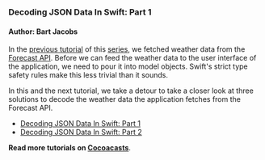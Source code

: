 ### Decoding JSON Data In Swift: Part 1

#### Author: Bart Jacobs

In the [previous tutorial](https://cocoacasts.com/building-a-weather-application-with-swift-3-fetching-weather-data/) of this [series](https://cocoacasts.com/series/building-a-weather-application-with-swift-3/), we fetched weather data from the [Forecast API](https://developer.forecast.io/). Before we can feed the weather data to the user interface of the application, we need to pour it into model objects. Swift's strict type safety rules make this less trivial than it sounds.

In this and the next tutorial, we take a detour to take a closer look at three solutions to decode the weather data the application fetches from the Forecast API.

- [Decoding JSON Data In Swift: Part 1](https://cocoacasts.com/building-a-weather-application-with-swift-3-decoding-json-data-in-swift-part-1/)
- [Decoding JSON Data In Swift: Part 2](https://cocoacasts.com/building-a-weather-application-with-swift-3-decoding-json-data-in-swift-part-2/)

**Read more tutorials on [Cocoacasts](https://cocoacasts.com/building-a-weather-application-with-swift-3-decoding-json-data-in-swift-part-1/)**.
